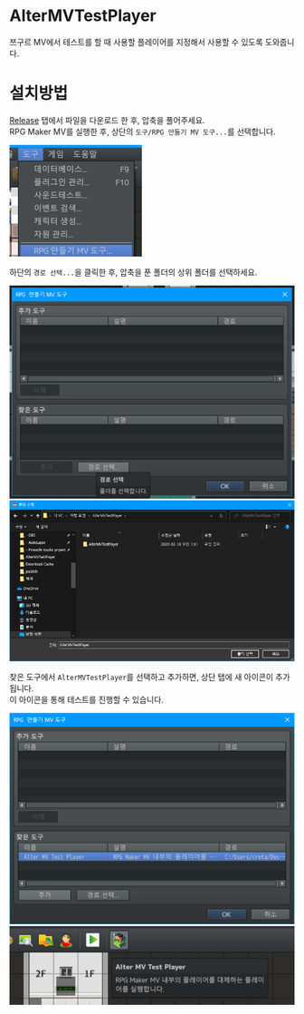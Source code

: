 # AlterMVTestPlayer
쯔구르 MV에서 테스트를 할 때 사용할 플레이어를 지정해서 사용할 수 있도록 도와줍니다.

# 설치방법
[Release](https://github.com/Creta5164/AlterMVTestPlayer/releases) 탭에서 파일을 다운로드 한 후, 압축을 풀어주세요.  
RPG Maker MV를 실행한 후, 상단의 `도구/RPG 만들기 MV 도구...`를 선택합니다.

![tools](img/tools.png)

하단의 `경로 선택...`을 클릭한 후, 압축을 푼 폴더의 상위 폴더를 선택하세요.

![chooseDir](img/chooseDir.png)  
![chooseRootDir](img/chooseRootDir.png)

찾은 도구에서 `AlterMVTestPlayer`를 선택하고 추가하면, 상단 탭에 새 아이콘이 추가됩니다.  
이 아이콘을 통해 테스트를 진행할 수 있습니다.

![add](img/add.png)  
![toolbar](img/toolbar.png)
